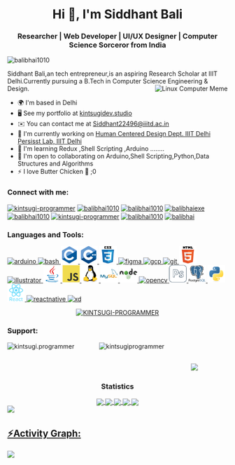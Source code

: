 <h1 align="center">Hi 👋, I'm Siddhant Bali</h1>
<h3 align="center"> Researcher | Web Developer | UI/UX Designer | Computer Science Sorceror from India</h3>

<p align="left"> <img src="https://komarev.com/ghpvc/?username=balibhai1010&label=Profile%20views&color=0e75b6&style=flat" alt="balibhai1010" /> </p>
Siddhant Bali,an tech entrepreneur,is an aspiring Research Scholar at IIIT Delhi.Currently pursuing a B.Tech in Computer Science Engineering & Design.
<img src="https://raw.githubusercontent.com/kintsugi-programmer/kintsugi-programmer/main/linux-computer.gif" alt="Linux Computer Meme" align="right">

* 🌍  I'm based in Delhi
* 🖥️  See my portfolio at [kintsugidev.studio](https://www.kintsugidev.studio/)
* ✉️  You can contact me at [Siddhant22496@iiitd.ac.in](mailto:Siddhant22496@iiitd.ac.in)
* 🚀  I'm currently working on [Human Centered Design Dept. IIIT Delhi](http://hcd.iiitd.ac.in) [Persisst Lab, IIIT Delhi](https://persisst.iiitd.edu.in/)
* 🧠  I'm learning Redux ,Shell Scripting ,Arduino ........
* 🤝  I'm open to collaborating on Arduino,Shell Scripting,Python,Data Structures and Algorithms
* ⚡  I love Butter Chicken 🍗 ;0
<h3 align="left">Connect with me:</h3>
<p align="left">
<a href="https://codepen.io/kintsugi-programmer" target="blank"><img align="center" src="https://raw.githubusercontent.com/rahuldkjain/github-profile-readme-generator/master/src/images/icons/Social/codepen.svg" alt="kintsugi-programmer" height="30" width="40" /></a>
<a href="https://dev.to/balibhai1010" target="blank"><img align="center" src="https://raw.githubusercontent.com/rahuldkjain/github-profile-readme-generator/master/src/images/icons/Social/devto.svg" alt="balibhai1010" height="30" width="40" /></a>
<a href="https://twitter.com/balibhai1010" target="blank"><img align="center" src="https://raw.githubusercontent.com/rahuldkjain/github-profile-readme-generator/master/src/images/icons/Social/twitter.svg" alt="balibhai1010" height="30" width="40" /></a>
<a href="https://linkedin.com/in/kintsugi-programmer" target="blank"><img align="center" src="https://raw.githubusercontent.com/rahuldkjain/github-profile-readme-generator/master/src/images/icons/Social/linked-in-alt.svg" alt="balibhaiexe" height="30" width="40" /></a>
<a href="https://stackoverflow.com/users/balibhai1010" target="blank"><img align="center" src="https://raw.githubusercontent.com/rahuldkjain/github-profile-readme-generator/master/src/images/icons/Social/stack-overflow.svg" alt="balibhai1010" height="30" width="40" /></a>
<a href="https://codesandbox.com/kintsugi-programmer" target="blank"><img align="center" src="https://raw.githubusercontent.com/rahuldkjain/github-profile-readme-generator/master/src/images/icons/Social/codesandbox.svg" alt="kintsugi-programmer" height="30" width="40" /></a>
<a href="https://fb.com/balibhai1010" target="blank"><img align="center" src="https://raw.githubusercontent.com/rahuldkjain/github-profile-readme-generator/master/src/images/icons/Social/facebook.svg" alt="balibhai1010" height="30" width="40" /></a>
<a href="https://www.behance.net/balibhai" target="blank"><img align="center" src="https://raw.githubusercontent.com/rahuldkjain/github-profile-readme-generator/master/src/images/icons/Social/behance.svg" alt="balibhai" height="30" width="40" /></a>
</p>

<h3 align="left">Languages and Tools:</h3>
<p align="left"> <a href="https://www.arduino.cc/" target="_blank" rel="noreferrer"> <img src="https://cdn.worldvectorlogo.com/logos/arduino-1.svg" alt="arduino" width="40" height="40"/> </a> <a href="https://www.gnu.org/software/bash/" target="_blank" rel="noreferrer"> <img src="https://www.vectorlogo.zone/logos/gnu_bash/gnu_bash-icon.svg" alt="bash" width="40" height="40"/> </a> <a href="https://www.cprogramming.com/" target="_blank" rel="noreferrer"> <img src="https://raw.githubusercontent.com/devicons/devicon/master/icons/c/c-original.svg" alt="c" width="40" height="40"/> </a> <a href="https://www.w3schools.com/cpp/" target="_blank" rel="noreferrer"> <img src="https://raw.githubusercontent.com/devicons/devicon/master/icons/cplusplus/cplusplus-original.svg" alt="cplusplus" width="40" height="40"/> </a> <a href="https://www.w3schools.com/css/" target="_blank" rel="noreferrer"> <img src="https://raw.githubusercontent.com/devicons/devicon/master/icons/css3/css3-original-wordmark.svg" alt="css3" width="40" height="40"/> </a> <a href="https://www.figma.com/" target="_blank" rel="noreferrer"> <img src="https://www.vectorlogo.zone/logos/figma/figma-icon.svg" alt="figma" width="40" height="40"/> </a> <a href="https://cloud.google.com" target="_blank" rel="noreferrer"> <img src="https://www.vectorlogo.zone/logos/google_cloud/google_cloud-icon.svg" alt="gcp" width="40" height="40"/> </a> <a href="https://git-scm.com/" target="_blank" rel="noreferrer"> <img src="https://www.vectorlogo.zone/logos/git-scm/git-scm-icon.svg" alt="git" width="40" height="40"/> </a> <a href="https://www.w3.org/html/" target="_blank" rel="noreferrer"> <img src="https://raw.githubusercontent.com/devicons/devicon/master/icons/html5/html5-original-wordmark.svg" alt="html5" width="40" height="40"/> </a> <a href="https://www.adobe.com/in/products/illustrator.html" target="_blank" rel="noreferrer"> <img src="https://www.vectorlogo.zone/logos/adobe_illustrator/adobe_illustrator-icon.svg" alt="illustrator" width="40" height="40"/> </a> <a href="https://www.java.com" target="_blank" rel="noreferrer"> <img src="https://raw.githubusercontent.com/devicons/devicon/master/icons/java/java-original.svg" alt="java" width="40" height="40"/> </a> <a href="https://developer.mozilla.org/en-US/docs/Web/JavaScript" target="_blank" rel="noreferrer"> <img src="https://raw.githubusercontent.com/devicons/devicon/master/icons/javascript/javascript-original.svg" alt="javascript" width="40" height="40"/> </a> <a href="https://www.linux.org/" target="_blank" rel="noreferrer"> <img src="https://raw.githubusercontent.com/devicons/devicon/master/icons/linux/linux-original.svg" alt="linux" width="40" height="40"/> </a> <a href="https://www.mysql.com/" target="_blank" rel="noreferrer"> <img src="https://raw.githubusercontent.com/devicons/devicon/master/icons/mysql/mysql-original-wordmark.svg" alt="mysql" width="40" height="40"/> </a> <a href="https://nodejs.org" target="_blank" rel="noreferrer"> <img src="https://raw.githubusercontent.com/devicons/devicon/master/icons/nodejs/nodejs-original-wordmark.svg" alt="nodejs" width="40" height="40"/> </a> <a href="https://opencv.org/" target="_blank" rel="noreferrer"> <img src="https://www.vectorlogo.zone/logos/opencv/opencv-icon.svg" alt="opencv" width="40" height="40"/> </a> <a href="https://www.photoshop.com/en" target="_blank" rel="noreferrer"> <img src="https://raw.githubusercontent.com/devicons/devicon/master/icons/photoshop/photoshop-line.svg" alt="photoshop" width="40" height="40"/> </a> <a href="https://www.postgresql.org" target="_blank" rel="noreferrer"> <img src="https://raw.githubusercontent.com/devicons/devicon/master/icons/postgresql/postgresql-original-wordmark.svg" alt="postgresql" width="40" height="40"/> </a> <a href="https://www.python.org" target="_blank" rel="noreferrer"> <img src="https://raw.githubusercontent.com/devicons/devicon/master/icons/python/python-original.svg" alt="python" width="40" height="40"/> </a> <a href="https://reactjs.org/" target="_blank" rel="noreferrer"> <img src="https://raw.githubusercontent.com/devicons/devicon/master/icons/react/react-original-wordmark.svg" alt="react" width="40" height="40"/> </a> <a href="https://reactnative.dev/" target="_blank" rel="noreferrer"> <img src="https://reactnative.dev/img/header_logo.svg" alt="reactnative" width="40" height="40"/> </a> <a href="https://www.adobe.com/products/xd.html" target="_blank" rel="noreferrer"> <img src="https://cdn.worldvectorlogo.com/logos/adobe-xd.svg" alt="xd" width="40" height="40"/> </a> </p>


<p align="center"> <a href="https://github.com/ryo-ma/github-profile-trophy"><img src="https://github-profile-trophy.vercel.app/?username=KINTSUGI-PROGRAMMER&theme=darkhub" alt="KINTSUGI-PROGRAMMER" /></a> </p>
<h3 align="left">Support:</h3>
<p><a href="https://www.buymeacoffee.com/kintsugi.programmer"> <img align="left" src="https://cdn.buymeacoffee.com/buttons/v2/default-yellow.png" height="50" width="210" alt="kintsugi.programmer" /></a><a href="https://ko-fi.com/kintsugiprogrammer"> <img align="left" src="https://cdn.ko-fi.com/cdn/kofi3.png?v=3" height="50" width="210" alt="kintsugiprogrammer" /></a></p><br><br>


<img src="https://user-images.githubusercontent.com/73097560/115834477-dbab4500-a447-11eb-908a-139a6edaec5c.gif"><h3 align="center">Statistics</h3>
<div align="center">
<a href="https://github.com/KINTSUGI-PROGRAMMER">
<img align="center" src="http://github-profile-summary-cards.vercel.app/api/cards/stats?username=KINTSUGI-PROGRAMMER&theme=2077" height="180em" />
<img align="center" src="http://github-profile-summary-cards.vercel.app/api/cards/most-commit-language?username=KINTSUGI-PROGRAMMER&theme=2077" height="180em" />
<img align="center" src="http://github-profile-summary-cards.vercel.app/api/cards/repos-per-language?username=KINTSUGI-PROGRAMMER&theme=2077" height="180em" />
<img align="center" src="http://github-profile-summary-cards.vercel.app/api/cards/productive-time?username=KINTSUGI-PROGRAMMER&theme=2077" height="180em" />
<img align="center" src="http://github-profile-summary-cards.vercel.app/api/cards/profile-details?username=KINTSUGI-PROGRAMMER&theme=2077" height="180em" />
</div>
<img src="https://user-images.githubusercontent.com/73097560/115834477-dbab4500-a447-11eb-908a-139a6edaec5c.gif"><h2 align="left">⚡Activity Graph:</h2>
<img align="center" src="https://github-readme-activity-graph.vercel.app/graph?username=KINTSUGI-PROGRAMMER&theme=xcode"/>
